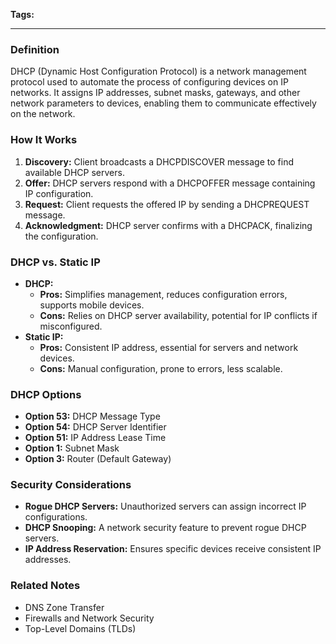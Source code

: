 **Tags:**

---

### **Definition**

DHCP (Dynamic Host Configuration Protocol) is a network management protocol used to automate the process of configuring devices on IP networks. It assigns IP addresses, subnet masks, gateways, and other network parameters to devices, enabling them to communicate effectively on the network.

### **How It Works**

1. **Discovery:** Client broadcasts a DHCPDISCOVER message to find available DHCP servers.
2. **Offer:** DHCP servers respond with a DHCPOFFER message containing IP configuration.
3. **Request:** Client requests the offered IP by sending a DHCPREQUEST message.
4. **Acknowledgment:** DHCP server confirms with a DHCPACK, finalizing the configuration.

### **DHCP vs. Static IP**

- **DHCP:**
    - **Pros:** Simplifies management, reduces configuration errors, supports mobile devices.
    - **Cons:** Relies on DHCP server availability, potential for IP conflicts if misconfigured.
- **Static IP:**
    - **Pros:** Consistent IP address, essential for servers and network devices.
    - **Cons:** Manual configuration, prone to errors, less scalable.

### **DHCP Options**

- **Option 53:** DHCP Message Type
- **Option 54:** DHCP Server Identifier
- **Option 51:** IP Address Lease Time
- **Option 1:** Subnet Mask
- **Option 3:** Router (Default Gateway)

### **Security Considerations**

- **Rogue DHCP Servers:** Unauthorized servers can assign incorrect IP configurations.
- **DHCP Snooping:** A network security feature to prevent rogue DHCP servers.
- **IP Address Reservation:** Ensures specific devices receive consistent IP addresses.

### **Related Notes**

- DNS Zone Transfer
- Firewalls and Network Security
- Top-Level Domains (TLDs)